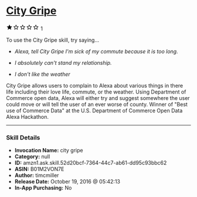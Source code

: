 # [City Gripe](http://alexa.amazon.com/#skills/amzn1.ask.skill.52d20bcf-7364-44c7-ab61-dd95c93bbc62)
![1 stars](../../images/ic_star_black_18dp_1x.png)![1 stars](../../images/ic_star_border_black_18dp_1x.png)![1 stars](../../images/ic_star_border_black_18dp_1x.png)![1 stars](../../images/ic_star_border_black_18dp_1x.png)![1 stars](../../images/ic_star_border_black_18dp_1x.png) 1

To use the City Gripe skill, try saying...

* *Alexa, tell City Gripe I'm sick of my commute because it is too long.*

* *I absolutely can't stand my relationship.*

* *I don't like the weather*

City Gripe allows users to complain to Alexa about various things in there life including their love life, commute, or the weather. Using Department of Commerce open data, Alexa will either try and suggest somewhere the user could move or will tell the user of an ever worse of county. Winner of "Best use of Commerce Data" at the U.S. Department of Commerce Open Data Alexa Hackathon.

***

### Skill Details

* **Invocation Name:** city gripe
* **Category:** null
* **ID:** amzn1.ask.skill.52d20bcf-7364-44c7-ab61-dd95c93bbc62
* **ASIN:** B01M2VON7E
* **Author:** timcmiller
* **Release Date:** October 19, 2016 @ 05:42:13
* **In-App Purchasing:** No
